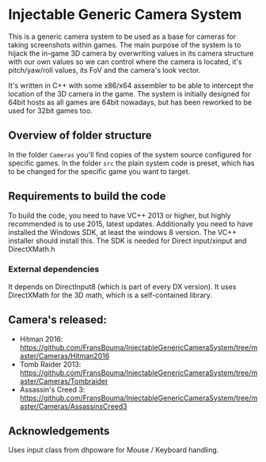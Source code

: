 Injectable Generic Camera System
============================

This is a generic camera system to be used as a base for cameras for taking screenshots within games. 
The main purpose of the system is to hijack the in-game 3D camera by overwriting values in its camera structure
with our own values so we can control where the camera is located, it's pitch/yaw/roll values,
its FoV and the camera's look vector. 

It's written in C++ with some x86/x64 assembler to be able to intercept the location of the 3D camera in the game. 
The system is initially designed for 64bit hosts as all games are 64bit nowadays, but has been reworked to be used for 32bit games too. 

## Overview of folder structure

In the folder `Cameras` you'll find copies of the system source configured for specific games. In the folder `src` the plain system code is preset, which has to be changed for
the specific game you want to target. 

## Requirements to build the code
To build the code, you need to have VC++ 2013 or higher, but highly recommended is to use 2015, latest updates. Additionally you need to have installed the Windows SDK, at least the 
windows 8 version. The VC++ installer should install this. The SDK is needed for Direct input/xinput and DirectXMath.h

### External dependencies
It depends on DirectInput8 (which is part of every DX version). It uses DirectXMath for the 3D math, which is a self-contained library.

## Camera's released: 
* Hitman 2016: https://github.com/FransBouma/InjectableGenericCameraSystem/tree/master/Cameras/Hitman2016
* Tomb Raider 2013: https://github.com/FransBouma/InjectableGenericCameraSystem/tree/master/Cameras/Tombraider
* Assassin's Creed 3: https://github.com/FransBouma/InjectableGenericCameraSystem/tree/master/Cameras/AssassinsCreed3

## Acknowledgements
Uses input class from dhpoware for Mouse / Keyboard handling.  

